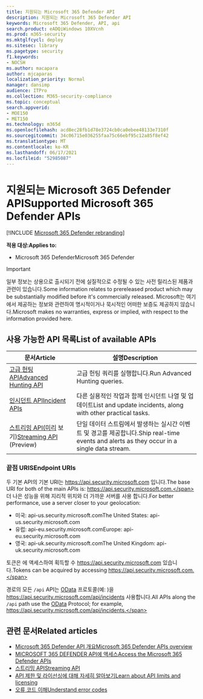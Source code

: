 ```yaml
---
title: 지원되는 Microsoft 365 Defender API
description: 지원되는 Microsoft 365 Defender API
keywords: Microsoft 365 Defender, API, api
search.product: eADQiWindows 10XVcnh
ms.prod: m365-security
ms.mktglfcycl: deploy
ms.sitesec: library
ms.pagetype: security
f1.keywords:
- NOCSH
ms.author: macapara
author: mjcaparas
localization_priority: Normal
manager: dansimp
audience: ITPro
ms.collection: M365-security-compliance
ms.topic: conceptual
search.appverid:
- MOE150
- MET150
ms.technology: m365d
ms.openlocfilehash: acd8ec28fb1d78e3724cb0ca0ebee48133e7310f
ms.sourcegitcommit: 34c06715e036255faa75c66ebf95c12a85f8ef42
ms.translationtype: MT
ms.contentlocale: ko-KR
ms.lasthandoff: 06/17/2021
ms.locfileid: "52985087"
---
```

# <a name="supported-microsoft-365-defender-apis"></a><span data-ttu-id="b3bce-104">지원되는 Microsoft 365 Defender API</span><span class="sxs-lookup"><span data-stu-id="b3bce-104">Supported Microsoft 365 Defender APIs</span></span> 

[!INCLUDE [Microsoft 365 Defender rebranding](../includes/microsoft-defender.md)]

<span data-ttu-id="b3bce-105">**적용 대상:**</span><span class="sxs-lookup"><span data-stu-id="b3bce-105">**Applies to:**</span></span>
- <span data-ttu-id="b3bce-106">Microsoft 365 Defender</span><span class="sxs-lookup"><span data-stu-id="b3bce-106">Microsoft 365 Defender</span></span>

> [!IMPORTANT]
> <span data-ttu-id="b3bce-107">일부 정보는 상용으로 출시되기 전에 실질적으로 수정될 수 있는 사전 릴리스된 제품과 관련이 있습니다.</span><span class="sxs-lookup"><span data-stu-id="b3bce-107">Some information relates to prereleased product which may be substantially modified before it's commercially released.</span></span> <span data-ttu-id="b3bce-108">Microsoft는 여기에서 제공하는 정보와 관련하여 명시적이거나 묵시적인 어떠한 보증도 제공하지 않습니다.</span><span class="sxs-lookup"><span data-stu-id="b3bce-108">Microsoft makes no warranties, express or implied, with respect to the information provided here.</span></span>

## <a name="list-of-available-apis"></a><span data-ttu-id="b3bce-109">사용 가능한 API 목록</span><span class="sxs-lookup"><span data-stu-id="b3bce-109">List of available APIs</span></span>

<span data-ttu-id="b3bce-110">문서</span><span class="sxs-lookup"><span data-stu-id="b3bce-110">Article</span></span> | <span data-ttu-id="b3bce-111">설명</span><span class="sxs-lookup"><span data-stu-id="b3bce-111">Description</span></span>
-|-
[<span data-ttu-id="b3bce-112">고급 헌팅 API</span><span class="sxs-lookup"><span data-stu-id="b3bce-112">Advanced Hunting API</span></span>](api-advanced-hunting.md) | <span data-ttu-id="b3bce-113">고급 헌팅 쿼리를 실행합니다.</span><span class="sxs-lookup"><span data-stu-id="b3bce-113">Run Advanced Hunting queries.</span></span>
[<span data-ttu-id="b3bce-114">인시던트 API</span><span class="sxs-lookup"><span data-stu-id="b3bce-114">Incident APIs</span></span>](api-incident.md) | <span data-ttu-id="b3bce-115">다른 실용적인 작업과 함께 인시던트 나열 및 업데이트</span><span class="sxs-lookup"><span data-stu-id="b3bce-115">List and update incidents, along with other practical tasks.</span></span>
<span data-ttu-id="b3bce-116">[스트리밍 API(미리](streaming-api.md) 보기)</span><span class="sxs-lookup"><span data-stu-id="b3bce-116">[Streaming API](streaming-api.md) (Preview)</span></span> | <span data-ttu-id="b3bce-117">단일 데이터 스트림에서 발생하는 실시간 이벤트 및 경고를 제공합니다.</span><span class="sxs-lookup"><span data-stu-id="b3bce-117">Ship real-time events and alerts as they occur in a single data stream.</span></span>

### <a name="endpoint-uris"></a><span data-ttu-id="b3bce-118">끝점 URIS</span><span class="sxs-lookup"><span data-stu-id="b3bce-118">Endpoint URIs</span></span>

<span data-ttu-id="b3bce-119">두 기본 API의 기본 URI는 https://api.security.microsoft.com 입니다.</span><span class="sxs-lookup"><span data-stu-id="b3bce-119">The base URI for both of the main APIs is: https://api.security.microsoft.com.</span></span> <span data-ttu-id="b3bce-120">더 나은 성능을 위해 지리적 위치와 더 가까운 서버를 사용 합니다.</span><span class="sxs-lookup"><span data-stu-id="b3bce-120">For better performance, use a server closer to your geolocation:</span></span>

- <span data-ttu-id="b3bce-121">미국: api-us.security.microsoft.com</span><span class="sxs-lookup"><span data-stu-id="b3bce-121">The United States: api-us.security.microsoft.com</span></span>
- <span data-ttu-id="b3bce-122">유럽: api-eu.security.microsoft.com</span><span class="sxs-lookup"><span data-stu-id="b3bce-122">Europe: api-eu.security.microsoft.com</span></span>
- <span data-ttu-id="b3bce-123">영국: api-uk.security.microsoft.com</span><span class="sxs-lookup"><span data-stu-id="b3bce-123">The United Kingdom: api-uk.security.microsoft.com</span></span>

<span data-ttu-id="b3bce-124">토큰은 에 액세스하여 획득할 수 https://api.security.microsoft.com 있습니다.</span><span class="sxs-lookup"><span data-stu-id="b3bce-124">Tokens can be acquired by accessing https://api.security.microsoft.com.</span></span>

<span data-ttu-id="b3bce-125">경로의 모든 `/api` API는 [OData](/odata/overview) 프로토콜(예: )을 https://api.security.microsoft.com/api/incidents 사용합니다.</span><span class="sxs-lookup"><span data-stu-id="b3bce-125">All APIs along the `/api` path use the [OData](/odata/overview) Protocol; for example, https://api.security.microsoft.com/api/incidents.</span></span>

## <a name="related-articles"></a><span data-ttu-id="b3bce-126">관련 문서</span><span class="sxs-lookup"><span data-stu-id="b3bce-126">Related articles</span></span>

- [<span data-ttu-id="b3bce-127">Microsoft 365 Defender API 개요</span><span class="sxs-lookup"><span data-stu-id="b3bce-127">Microsoft 365 Defender APIs overview</span></span>](api-overview.md)
- [<span data-ttu-id="b3bce-128">MICROSOFT 365 DEFENDER API에 액세스</span><span class="sxs-lookup"><span data-stu-id="b3bce-128">Access the Microsoft 365 Defender APIs</span></span>](api-access.md)
- [<span data-ttu-id="b3bce-129">스트리밍 API</span><span class="sxs-lookup"><span data-stu-id="b3bce-129">Streaming API</span></span>](../defender-endpoint/raw-data-export.md)
- [<span data-ttu-id="b3bce-130">API 제한 및 라이선싱에 대해 자세히 알아보기</span><span class="sxs-lookup"><span data-stu-id="b3bce-130">Learn about API limits and licensing</span></span>](api-terms.md)
- [<span data-ttu-id="b3bce-131">오류 코드 이해</span><span class="sxs-lookup"><span data-stu-id="b3bce-131">Understand error codes</span></span>](api-error-codes.md)
